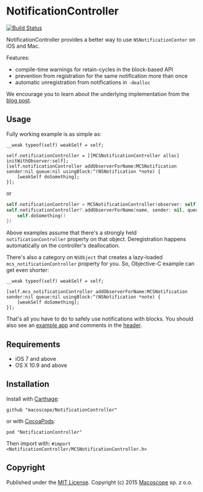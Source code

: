 # NotificationController

[![Build Status](https://travis-ci.org/macoscope/NotificationController.svg?branch=master)][travis]
<!--[![Carthage compatible](https://img.shields.io/badge/Carthage-compatible-4BC51D.svg?style=flat)][carthage]-->

NotificationController provides a better way to use `NSNotificationCenter` on iOS and Mac.

Features:

- compile-time warnings for retain-cycles in the block-based API
- prevention from registration for the same notification more than once
- automatic unregistration from notifications in `-dealloc`

We encourage you to learn about the underlying implementation from the [blog post][].

  [travis]: https://travis-ci.org/macoscope/NotificationController
  [carthage]: https://github.com/Carthage/Carthage
  [blog post]:  http://macoscope.com/blog/improving-notification-center/

## Usage

Fully working example is as simple as:

```obj-c
__weak typeof(self) weakSelf = self;

self.notificationController = [[MCSNotificationController alloc] initWithObserver:self];
[self.notificationController addObserverForName:MCSNotification sender:nil queue:nil usingBlock:^(NSNotification *note) {
    [weakSelf doSomething];
}];
```

or

```swift
self.notificationController = MCSNotificationController(observer: self)
self.notificationController?.addObserverForName(name, sender: nil, queue: nil, usingBlock: {  [weak self] (_) -> Void in
    self.doSomething()
})
```

Above examples assume that there's a strongly held `notificationController` property on that object.
Deregistration happens automatically on the controller's deallocation.

There's also a category on `NSObject` that creates a lazy-loaded `mcs_notificationController` property for you. So, Objective-C example can get even shorter:

```obj-c
__weak typeof(self) weakSelf = self;

[self.mcs_notificationController addObserverForName:MCSNotification sender:nil queue:nil usingBlock:^(NSNotification *note) {
    [weakSelf doSomething];
}];
```

That's all you have to do to safely use notifications with blocks. You should also see an [example app][] and comments in the [header][].

  [example app]: https://github.com/macoscope/NotificationController/tree/master/ExampleApp
  [header]: https://github.com/macoscope/NotificationController/blob/master/MCSNotificationController/MCSNotificationController.h

## Requirements

 * iOS 7 and above
 * OS X 10.9 and above

## Installation

Install with [Carthage]:

    github "macoscope/NotificationController"

or with [CocoaPods]:

    pod "NotificationController"

Then import with: `#import <NotificationController/MCSNotificationController.h>`

  [Carthage]: https://github.com/Carthage/Carthage
  [CocoaPods]: https://cocoapods.org/

## Copyright

Published under the [MIT License](LICENSE).
Copyright (c) 2015 [Macoscope][] sp. z o.o.

  [Macoscope]: http://macoscope.com

